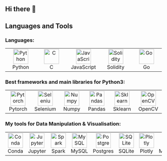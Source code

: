 ## Hi there 👋

<!--
**Razvanix445/Razvanix445** is a ✨ _special_ ✨ repository because its `README.md` (this file) appears on your GitHub profile.

Here are some ideas to get you started:

- 🔭 I’m currently working on ...
- 🌱 I’m currently learning ...
- 👯 I’m looking to collaborate on ...
- 🤔 I’m looking for help with ...
- 💬 Ask me about ...
- 📫 How to reach me: ...
- 😄 Pronouns: ...
- ⚡ Fun fact: ...
-->
## Languages and Tools

### Languages:
<table>
  <tr>
    <td align="center" width="96">
      <img src="https://cdn.jsdelivr.net/gh/devicons/devicon/icons/python/python-original.svg" width="48" height="48" alt="Python" />
      <br>Python
    </td>
    <td align="center" width="96">
      <img src="https://cdn.jsdelivr.net/gh/devicons/devicon/icons/c/c-original.svg" width="48" height="48" alt="C" />
      <br>C
    </td>
    <td align="center" width="96">
      <img src="https://cdn.jsdelivr.net/gh/devicons/devicon/icons/javascript/javascript-original.svg" width="48" height="48" alt="JavaScript" />
      <br>JavaScript
    </td>
    <td align="center" width="96">
      <img src="https://cdn.jsdelivr.net/gh/devicons/devicon/icons/solidity/solidity-original.svg" width="48" height="48" alt="Solidity" />
      <br>Solidity
    </td>
    <td align="center" width="96">
      <img src="https://cdn.jsdelivr.net/gh/devicons/devicon/icons/go/go-original.svg" width="48" height="48" alt="Go" />
      <br>Go
    </td>
  </tr>
</table>

### Best frameworks and main libraries for Python3:
<table>
  <tr>
    <td align="center" width="96">
      <img src="https://www.vectorlogo.zone/logos/pytorch/pytorch-icon.svg" width="48" height="48" alt="Pytorch" />
      <br>Pytorch
    </td>
    <td align="center" width="96">
      <img src="https://www.vectorlogo.zone/logos/seleniumhq/seleniumhq-icon.svg" width="48" height="48" alt="Selenium" />
      <br>Selenium
    </td>
    <td align="center" width="96">
      <img src="https://numpy.org/images/logo.svg" width="48" height="48" alt="Numpy" />
      <br>Numpy
    </td>
    <td align="center" width="96">
      <img src="https://pandas.pydata.org/static/img/pandas_mark.svg" width="48" height="48" alt="Pandas" />
      <br>Pandas
    </td>
    <td align="center" width="96">
      <img src="https://scikit-learn.org/stable/_static/scikit-learn-logo-small.png" width="48" height="48" alt="Sklearn" />
      <br>Sklearn
    </td>
    <td align="center" width="96">
      <img src="https://opencv.org/wp-content/uploads/2020/07/cropped-OpenCV_logo_white_600x.png" width="48" height="48" alt="OpenCV" />
      <br>OpenCV
    </td>
  </tr>
</table>

### My tools for Data Manipulation & Visualisation:
<table>
  <tr>
    <td align="center" width="96">
      <img src="https://www.anaconda.com/imager/assetsdo/arce00001000984d/img/anaconda-symbol-bw.svg" width="48" height="48" alt="Conda" />
      <br>Conda
    </td>
    <td align="center" width="96">
      <img src="https://jupyter.org/assets/main-logo.svg" width="48" height="48" alt="Jupyter" />
      <br>Jupyter
    </td>
    <td align="center" width="96">
      <img src="https://spark.apache.org/images/spark-logo-trademark.png" width="48" height="48" alt="Spark" />
      <br>Spark
    </td>
    <td align="center" width="96">
      <img src="https://www.mysql.com/common/logos/logo-mysql-170x115.png" width="48" height="48" alt="MySQL" />
      <br>MySQL
    </td>
    <td align="center" width="96">
      <img src="https://www.postgresql.org/media/img/about/press/elephant.png" width="48" height="48" alt="Postgres" />
      <br>Postgres
    </td>
    <td align="center" width="96">
      <img src="https://www.sqlite.org/images/sqlite370_banner.gif" width="48" height="48" alt="SQLite" />
      <br>SQLite
    </td>
    <td align="center" width="96">
      <img src="https://upload.wikimedia.org/wikipedia/commons/thumb/0/08/Plotly-logo.png/800px-Plotly-logo.png" width="48" height="48" alt="Plotly" />
      <br>Plotly
    </td>
    <td align="center" width="96">
      <img src="https://matplotlib.org/stable/_static/images/logo2.svg" width="48" height="48" alt="Matplotlib" />
      <br>Matplotlib
    </td>
  </tr>
</table>
